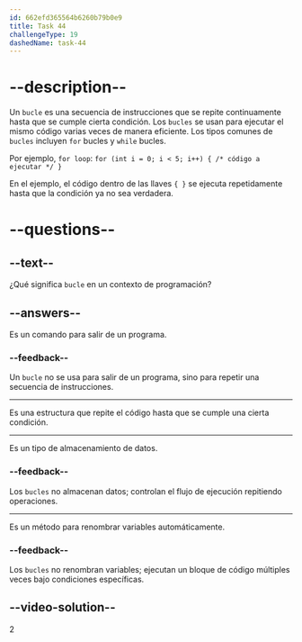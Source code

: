 ```yaml
---
id: 662efd365564b6260b79b0e9
title: Task 44
challengeType: 19
dashedName: task-44
---
```


# --description--

Un `bucle` es una secuencia de instrucciones que se repite continuamente hasta que se cumple cierta condición. Los `bucles` se usan para ejecutar el mismo código varias veces de manera eficiente. Los tipos comunes de `bucles` incluyen `for` bucles y `while` bucles.

Por ejemplo, `for loop`: `for (int i = 0; i < 5; i++) { /* código a ejecutar */ }`

En el ejemplo, el código dentro de las llaves `{ }` se ejecuta repetidamente hasta que la condición ya no sea verdadera.

# --questions--

## --text--

¿Qué significa `bucle` en un contexto de programación?

## --answers--

Es un comando para salir de un programa.

### --feedback--

Un `bucle` no se usa para salir de un programa, sino para repetir una secuencia de instrucciones.

---

Es una estructura que repite el código hasta que se cumple una cierta condición.

---

Es un tipo de almacenamiento de datos.

### --feedback--

Los `bucles` no almacenan datos; controlan el flujo de ejecución repitiendo operaciones.

---

Es un método para renombrar variables automáticamente.

### --feedback--

Los `bucles` no renombran variables; ejecutan un bloque de código múltiples veces bajo condiciones específicas.

## --video-solution--

2
